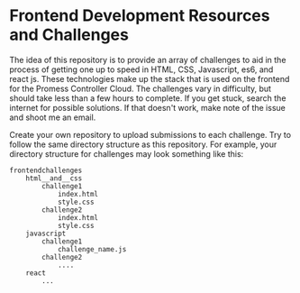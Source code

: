 
# Frontend Development Resources and Challenges

The idea of this repository is to provide an array of challenges to aid in the process of getting one up to speed in HTML, CSS, Javascript, es6, and react js. These technologies make up the stack that is used on the frontend for the Promess Controller Cloud. The challenges vary in difficulty, but should take less than a few hours to complete. If you get stuck, search the internet for possible solutions. If that doesn't work, make note of the issue and shoot me an email.

Create your own repository to upload submissions to each challenge. Try to follow the same directory structure as this repository. For example, your directory structure for challenges may look something like this: 

```
frontendchallenges
    html__and__css
        challenge1
            index.html
            style.css
        challenge2
            index.html
            style.css
    javascript
        challenge1
            challenge_name.js
        challenge2
            ....
    react
        ...
```